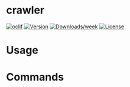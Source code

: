 crawler
=======



[![oclif](https://img.shields.io/badge/cli-oclif-brightgreen.svg)](https://oclif.io)
[![Version](https://img.shields.io/npm/v/crawler.svg)](https://npmjs.org/package/crawler)
[![Downloads/week](https://img.shields.io/npm/dw/crawler.svg)](https://npmjs.org/package/crawler)
[![License](https://img.shields.io/npm/l/crawler.svg)](https://github.com///blob/master/package.json)

<!-- toc -->
# Usage
<!-- usage -->
# Commands
<!-- commands -->
